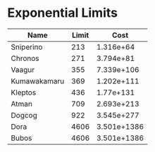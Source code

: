 # Exponential Limits

|Name|Limit|Cost|
----|----|----
Sniperino|213|1.316e+64
Chronos|271|3.794e+81
Vaagur|355|7.339e+106
Kumawakamaru|369|1.202e+111
Kleptos|436|1.77e+131
Atman|709|2.693e+213
Dogcog|922|3.545e+277
Dora|4606|3.501e+1386
Bubos|4606|3.501e+1386
